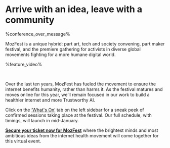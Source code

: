 # Arrive with an idea, leave with a community

%conference_over_message%

MozFest is a unique hybrid: part art, tech and society convening, part maker festival, and the premiere gathering for activists in diverse global movements fighting for a more humane digital world.

%feature_video%

<br />

Over the last ten years, MozFest has fueled the movement to ensure the internet benefits humanity, rather than harms it. As the festival matures and moves online for this year, we’ll remain focused in our work to build a healthier internet and more Trustworthy AI.

Click on the [‘What's On’](https://schedule.mozillafestival.org/whats-on) tab on the left sidebar for a sneak peek of confirmed sessions taking place at the festival. Our full schedule, with timings, will launch in mid-January.

**[Secure your ticket now for MozFest](https://www.mozillafestival.org/tickets/)** where the brightest minds and most ambitious ideas from the internet health movement will come together for this virtual event.
